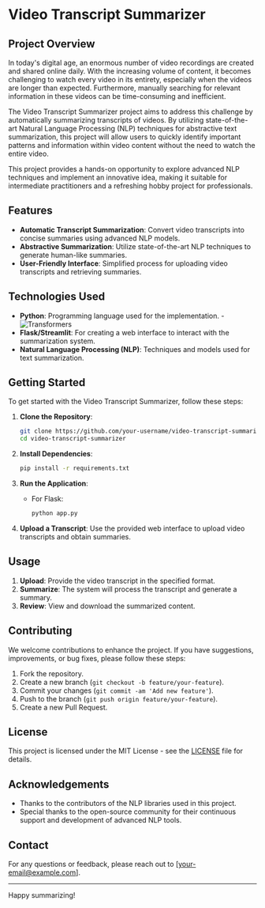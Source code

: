 # Video Transcript Summarizer

## Project Overview

In today's digital age, an enormous number of video recordings are created and shared online daily. With the increasing volume of content, it becomes challenging to watch every video in its entirety, especially when the videos are longer than expected. Furthermore, manually searching for relevant information in these videos can be time-consuming and inefficient. 

The Video Transcript Summarizer project aims to address this challenge by automatically summarizing transcripts of videos. By utilizing state-of-the-art Natural Language Processing (NLP) techniques for abstractive text summarization, this project will allow users to quickly identify important patterns and information within video content without the need to watch the entire video.

This project provides a hands-on opportunity to explore advanced NLP techniques and implement an innovative idea, making it suitable for intermediate practitioners and a refreshing hobby project for professionals.

## Features

- **Automatic Transcript Summarization**: Convert video transcripts into concise summaries using advanced NLP models.
- **Abstractive Summarization**: Utilize state-of-the-art NLP techniques to generate human-like summaries.
- **User-Friendly Interface**: Simplified process for uploading video transcripts and retrieving summaries.

## Technologies Used

- **Python**: Programming language used for the implementation.
-![Transformers](https://img.shields.io/badge/-HuggingFace-FDEE21?style=for-the-badge&logo=HuggingFace&logoColor=black)
- **Flask/Streamlit**: For creating a web interface to interact with the summarization system.
- **Natural Language Processing (NLP)**: Techniques and models used for text summarization.

## Getting Started

To get started with the Video Transcript Summarizer, follow these steps:

1. **Clone the Repository**:
    ```bash
    git clone https://github.com/your-username/video-transcript-summarizer.git
    cd video-transcript-summarizer
    ```

2. **Install Dependencies**:
    ```bash
    pip install -r requirements.txt
    ```

3. **Run the Application**:
    - For Flask:
      ```bash
      python app.py
      ```
4. **Upload a Transcript**: Use the provided web interface to upload video transcripts and obtain summaries.

## Usage

1. **Upload**: Provide the video transcript in the specified format.
2. **Summarize**: The system will process the transcript and generate a summary.
3. **Review**: View and download the summarized content.

## Contributing

We welcome contributions to enhance the project. If you have suggestions, improvements, or bug fixes, please follow these steps:

1. Fork the repository.
2. Create a new branch (`git checkout -b feature/your-feature`).
3. Commit your changes (`git commit -am 'Add new feature'`).
4. Push to the branch (`git push origin feature/your-feature`).
5. Create a new Pull Request.

## License

This project is licensed under the MIT License - see the [LICENSE](LICENSE) file for details.

## Acknowledgements

- Thanks to the contributors of the NLP libraries used in this project.
- Special thanks to the open-source community for their continuous support and development of advanced NLP tools.

## Contact

For any questions or feedback, please reach out to [your-email@example.com].

---

Happy summarizing!

